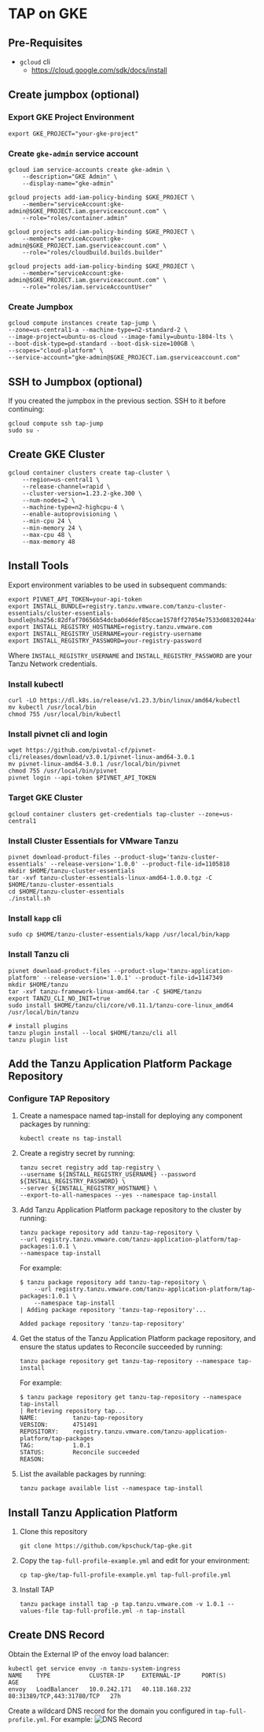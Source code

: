 # TAP on GKE

## Pre-Requisites
  * `gcloud` cli
    * https://cloud.google.com/sdk/docs/install

## Create jumpbox (optional)
### Export GKE Project Environment
```
export GKE_PROJECT="your-gke-project"
```
### Create `gke-admin` service account
```
gcloud iam service-accounts create gke-admin \         
    --description="GKE Admin" \  
    --display-name="gke-admin"

gcloud projects add-iam-policy-binding $GKE_PROJECT \
    --member="serviceAccount:gke-admin@$GKE_PROJECT.iam.gserviceaccount.com" \
    --role="roles/container.admin"

gcloud projects add-iam-policy-binding $GKE_PROJECT \
    --member="serviceAccount:gke-admin@$GKE_PROJECT.iam.gserviceaccount.com" \
    --role="roles/cloudbuild.builds.builder"    

gcloud projects add-iam-policy-binding $GKE_PROJECT \
    --member="serviceAccount:gke-admin@$GKE_PROJECT.iam.gserviceaccount.com" \
    --role="roles/iam.serviceAccountUser"
```

### Create Jumpbox
```
gcloud compute instances create tap-jump \
--zone=us-central1-a --machine-type=n2-standard-2 \
--image-project=ubuntu-os-cloud --image-family=ubuntu-1804-lts \
--boot-disk-type=pd-standard --boot-disk-size=100GB \
--scopes="cloud-platform" \
--service-account="gke-admin@$GKE_PROJECT.iam.gserviceaccount.com"
```

## SSH to Jumpbox (optional)
If you created the jumpbox in the previous section. SSH to it before continuing:
```
gcloud compute ssh tap-jump
sudo su -
```

## Create GKE Cluster
```
gcloud container clusters create tap-cluster \
    --region=us-central1 \
    --release-channel=rapid \
    --cluster-version=1.23.2-gke.300 \
    --num-nodes=2 \
    --machine-type=n2-highcpu-4 \
    --enable-autoprovisioning \
    --min-cpu 24 \
    --min-memory 24 \
    --max-cpu 48 \
    --max-memory 48
```

## Install Tools

Export environment variables to be used in subsequent commands:
```
export PIVNET_API_TOKEN=your-api-token
export INSTALL_BUNDLE=registry.tanzu.vmware.com/tanzu-cluster-essentials/cluster-essentials-bundle@sha256:82dfaf70656b54dcba0d4def85ccae1578ff27054e7533d08320244af7fb0343
export INSTALL_REGISTRY_HOSTNAME=registry.tanzu.vmware.com
export INSTALL_REGISTRY_USERNAME=your-registry-username
export INSTALL_REGISTRY_PASSWORD=your-registry-password
```
Where `INSTALL_REGISTRY_USERNAME` and `INSTALL_REGISTRY_PASSWORD` are your Tanzu Network credentials.

### Install kubectl
```
curl -LO https://dl.k8s.io/release/v1.23.3/bin/linux/amd64/kubectl
mv kubectl /usr/local/bin
chmod 755 /usr/local/bin/kubectl
```

### Install pivnet cli and login
```
wget https://github.com/pivotal-cf/pivnet-cli/releases/download/v3.0.1/pivnet-linux-amd64-3.0.1
mv pivnet-linux-amd64-3.0.1 /usr/local/bin/pivnet
chmod 755 /usr/local/bin/pivnet
pivnet login --api-token $PIVNET_API_TOKEN
```

### Target GKE Cluster
```
gcloud container clusters get-credentials tap-cluster --zone=us-central1
```

### Install Cluster Essentials for VMware Tanzu
```
pivnet download-product-files --product-slug='tanzu-cluster-essentials' --release-version='1.0.0' --product-file-id=1105818
mkdir $HOME/tanzu-cluster-essentials
tar -xvf tanzu-cluster-essentials-linux-amd64-1.0.0.tgz -C $HOME/tanzu-cluster-essentials
cd $HOME/tanzu-cluster-essentials
./install.sh
```

### Install `kapp` cli
```
sudo cp $HOME/tanzu-cluster-essentials/kapp /usr/local/bin/kapp
```

### Install Tanzu cli
```
pivnet download-product-files --product-slug='tanzu-application-platform' --release-version='1.0.1' --product-file-id=1147349
mkdir $HOME/tanzu
tar -xvf tanzu-framework-linux-amd64.tar -C $HOME/tanzu
export TANZU_CLI_NO_INIT=true
sudo install $HOME/tanzu/cli/core/v0.11.1/tanzu-core-linux_amd64 /usr/local/bin/tanzu

# install plugins
tanzu plugin install --local $HOME/tanzu/cli all
tanzu plugin list
```

## Add the Tanzu Application Platform Package Repository

### Configure TAP Repository
1. Create a namespace named tap-install for deploying any component packages by running:
    ```
    kubectl create ns tap-install
    ```

1. Create a registry secret by running:
    ```
    tanzu secret registry add tap-registry \
    --username ${INSTALL_REGISTRY_USERNAME} --password ${INSTALL_REGISTRY_PASSWORD} \
    --server ${INSTALL_REGISTRY_HOSTNAME} \
    --export-to-all-namespaces --yes --namespace tap-install
    ```

1. Add Tanzu Application Platform package repository to the cluster by running:
    ```
    tanzu package repository add tanzu-tap-repository \
    --url registry.tanzu.vmware.com/tanzu-application-platform/tap-packages:1.0.1 \
    --namespace tap-install
    ```
    For example:
    ```
    $ tanzu package repository add tanzu-tap-repository \
        --url registry.tanzu.vmware.com/tanzu-application-platform/tap-packages:1.0.1 \
        --namespace tap-install
    | Adding package repository 'tanzu-tap-repository'...

    Added package repository 'tanzu-tap-repository'
    ```

1. Get the status of the Tanzu Application Platform package repository, and ensure the status updates to Reconcile succeeded by running:
    ```
    tanzu package repository get tanzu-tap-repository --namespace tap-install
    ```
    For example:
    ```
    $ tanzu package repository get tanzu-tap-repository --namespace tap-install
    | Retrieving repository tap...
    NAME:          tanzu-tap-repository
    VERSION:       4751491
    REPOSITORY:    registry.tanzu.vmware.com/tanzu-application-platform/tap-packages
    TAG:           1.0.1
    STATUS:        Reconcile succeeded
    REASON:
    ```

1. List the available packages by running:
    ```
    tanzu package available list --namespace tap-install
    ```

## Install Tanzu Application Platform

1. Clone this repository
    ```
    git clone https://github.com/kpschuck/tap-gke.git
    ```
2. Copy the `tap-full-profile-example.yml` and edit for your environment:
    ```
    cp tap-gke/tap-full-profile-example.yml tap-full-profile.yml
    ```
3. Install TAP
    ```
    tanzu package install tap -p tap.tanzu.vmware.com -v 1.0.1 --values-file tap-full-profile.yml -n tap-install
    ```

## Create DNS Record

Obtain the External IP of the envoy load balancer:
```
kubectl get service envoy -n tanzu-system-ingress
NAME    TYPE           CLUSTER-IP     EXTERNAL-IP      PORT(S)                      AGE
envoy   LoadBalancer   10.0.242.171   40.118.168.232   80:31389/TCP,443:31780/TCP   27h
```

Create a wildcard DNS record for the domain you configured in `tap-full-profile.yml`. For example:
![DNS Record](wildcard-dns.png)
